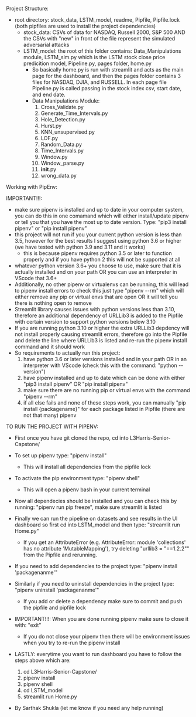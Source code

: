 Project Structure: 
- root directory: stock_data, LSTM_model, readme, Pipfile, Pipfile.lock (both pipfiles are used to install the project dependencies)
  - stock_data: CSVs of data for NASDAQ, Russell 2000, S&P 500 AND the CSVs with "new" in front of the file represent the simulated adversarial attacks
  - LSTM_model: the root of this folder contains: Data_Manipulations module, LSTM_sim.py which is the LSTM stock close price predicition model,                 Pipeline.py, pages folder, home.py
    - So basically home.py is run with streamlit and acts as the main page for the dashboard, and then the pages folder contains 3 files for NASDAQ, DJIA,       and RUSSELL. In each page file Pipeline.py is called passing in the stock index csv, start date, and end date. 
    - Data Manipulations Module:
      1) Cross_Validate.py 
      2) Generate_Time_Intervals.py
      3) Hole_Detection.py
      4) Hurst.py
      5) KNN_unsupervised.py
      6) LOF.py
      7) Random_Data.py
      8) Time_Intervals.py
      9) Window.py
      10) Window_parse.py
      11) __init__.py
      12) wrong_data.py


Working with PipEnv: 

IMPORTANT!!!: 
- make sure pipenv is installed and up to date in your computer system, you can do this in one comamand which will either install/update pipenv or tell you   that you have the most up to date version. Type: "pip3 install pipenv" or "pip install pipenv"
- this project will not run if you your current python version is less than 3.5, however for the best results I suggest using python 3.6 or higher (we have tested with python 3.9 and 3.11 and it works)
  - this is because pipenv requires python 3.5 or later to function properly and if you have python 2 this will not be supported at all
- whatever python version 3.6+ you choose to use, make sure that it is actually installed and on your path OR you can use an interpreter in VScode that       3.6+
- Additionally, no other pipenv or virtualenvs can be running, this will lead to pipenv install errors to check this just type "pipenv --rm" which will       either remove any pip or virtual envs that are open OR it will tell you there is nothing open to remove
- Streamlit library causes issues with python versions less than 3.10, therefore an additional dependency of URLLib3 is added to the Pipfile with             certain version to support python versions below 3.10
- If you are running python 3.10 or higher the extra URLLib3 depdency will not install properly causing streamlit errors, therefore go into the Pipfile       and delete the line where URLLib3 is listed and re-run the pipenv install command and it should work
- So requirements to actually run this project: 
  1) have python 3.6 or later versions installed and in your path OR in an interpreter with VScode (check this with the command: "python --version")
  2) have pipenv installed and up to date which can be done with either "pip3 install pipenv" OR "pip install pipenv"
  3) make sure there are no running pip or virtual envs with the command "pipenv --rm"
  4) if all else fails and none of these steps work, you can manually "pip install {packagename}" for each package listed in Pipfile (there are not that        many)
pipenv

TO RUN THE PROJECT WITH PIPENV: 

- First once you have git cloned the repo, cd into L3Harris-Senior-Capstone/
- To set up pipenv type: "pipenv install"
  - This will install all dependencies from the pipfile lock
- To activate the pip environment type: "pipenv shell"
  - This will open a pipenv bash in your current terminal
- Now all dependecies should be installed and you can check this by running: "pipenv run pip freeze", make sure streamlit is listed
- Finally we can run the pipeline on datasets and see results in the UI dashboard so first cd into LSTM_model and then type: "streamlit run Home.py"
  - If you get an AttributeError (e.g. AttributeError: module 'collections' has no attribute 'MutableMapping'), try deleting "urllib3 = "==1.2.2"" from the Pipfile and rerunning.
- If you need to add dependencies to the project type: "pipenv install 'packagenanme'"
- Similarly if you need to uninstall dependencies in the project type: "pipenv uninstall 'packagenanme'"
  - If you add or delete a dependency make sure to commit and push the pipfile and pipfile lock
- IMPORTANT!!!: When you are done running pipenv make sure to close it with: "exit"
  - If you do not close your pipenv then there will be environment issues when you try to re-run the pipenv install
- LASTLY: everytime you want to run dashboard you have to follow the steps above which are: 
  1) cd L3Harris-Senior-Capstone/ 
  2) pipenv install 
  3) pipenv shell
  4) cd LSTM_model
  5) streamlit run Home.py
  
  
- By Sarthak Shukla (let me know if you need any help running)



